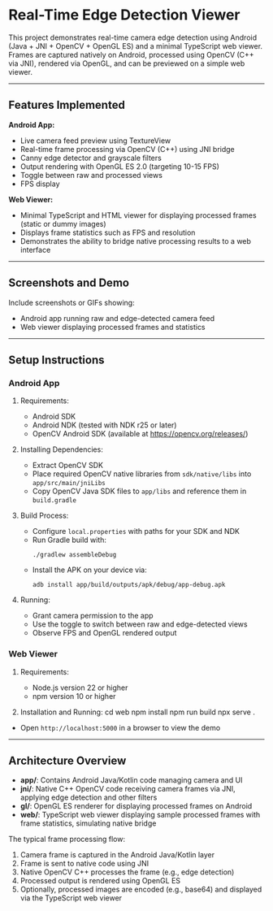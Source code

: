 # Real-Time Edge Detection Viewer

This project demonstrates real-time camera edge detection using Android (Java + JNI + OpenCV + OpenGL ES) and a minimal TypeScript web viewer. Frames are captured natively on Android, processed using OpenCV (C++ via JNI), rendered via OpenGL, and can be previewed on a simple web viewer.

---

## Features Implemented

**Android App:**
- Live camera feed preview using TextureView
- Real-time frame processing via OpenCV (C++) using JNI bridge
- Canny edge detector and grayscale filters
- Output rendering with OpenGL ES 2.0 (targeting 10-15 FPS)
- Toggle between raw and processed views
- FPS display

**Web Viewer:**
- Minimal TypeScript and HTML viewer for displaying processed frames (static or dummy images)
- Displays frame statistics such as FPS and resolution
- Demonstrates the ability to bridge native processing results to a web interface

---

## Screenshots and Demo

Include screenshots or GIFs showing:
- Android app running raw and edge-detected camera feed
- Web viewer displaying processed frames and statistics

---

## Setup Instructions

### Android App

1. Requirements:
   - Android SDK
   - Android NDK (tested with NDK r25 or later)
   - OpenCV Android SDK (available at https://opencv.org/releases/)

2. Installing Dependencies:
   - Extract OpenCV SDK
   - Place required OpenCV native libraries from `sdk/native/libs` into `app/src/main/jniLibs`
   - Copy OpenCV Java SDK files to `app/libs` and reference them in `build.gradle`

3. Build Process:
   - Configure `local.properties` with paths for your SDK and NDK
   - Run Gradle build with:
     ```
     ./gradlew assembleDebug
     ```
   - Install the APK on your device via:
     ```
     adb install app/build/outputs/apk/debug/app-debug.apk
     ```

4. Running:
   - Grant camera permission to the app
   - Use the toggle to switch between raw and edge-detected views
   - Observe FPS and OpenGL rendered output

### Web Viewer

1. Requirements:
   - Node.js version 22 or higher
   - npm version 10 or higher

2. Installation and Running:
cd web
npm install
npm run build
npx serve .

- Open `http://localhost:5000` in a browser to view the demo

---

## Architecture Overview

- **app/**: Contains Android Java/Kotlin code managing camera and UI
- **jni/**: Native C++ OpenCV code receiving camera frames via JNI, applying edge detection and other filters
- **gl/**: OpenGL ES renderer for displaying processed frames on Android
- **web/**: TypeScript web viewer displaying sample processed frames with frame statistics, simulating native bridge

The typical frame processing flow:
1. Camera frame is captured in the Android Java/Kotlin layer
2. Frame is sent to native code using JNI
3. Native OpenCV C++ processes the frame (e.g., edge detection)
4. Processed output is rendered using OpenGL ES
5. Optionally, processed images are encoded (e.g., base64) and displayed via the TypeScript web viewer